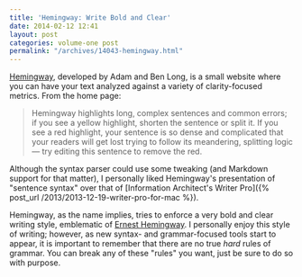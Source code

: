 ```yaml
---
title: 'Hemingway: Write Bold and Clear'
date: 2014-02-12 12:41
layout: post
categories: volume-one post
permalink: "/archives/14043-hemingway.html"
---
```



[Hemingway](http://www.hemingwayapp.com), developed by Adam and Ben Long, is a small website where you can have your text analyzed against a variety of clarity-focused metrics. From the home page: 

> Hemingway highlights long, complex sentences and common errors; if you see a yellow highlight, shorten the sentence or split it. If you see a red highlight, your sentence is so dense and complicated that your readers will get lost trying to follow its meandering, splitting logic — try editing this sentence to remove the red.

Although the syntax parser could use some tweaking (and Markdown support for that matter), I personally liked Hemingway's presentation of "sentence syntax" over that of [Information Architect's Writer Pro]({% post_url /2013/2013-12-19-writer-pro-for-mac %}). 

Hemingway, as the name implies, tries to enforce a very bold and clear writing style, emblematic of [Ernest Hemingway](http://en.wikipedia.org/wiki/Ernest_Hemingway). I personally enjoy this style of writing; however, as new syntax- and grammar-focused tools start to appear, it is important to remember that there are no true _hard_ rules of grammar. You can break any of these "rules" you want, just be sure to do so with purpose. 

